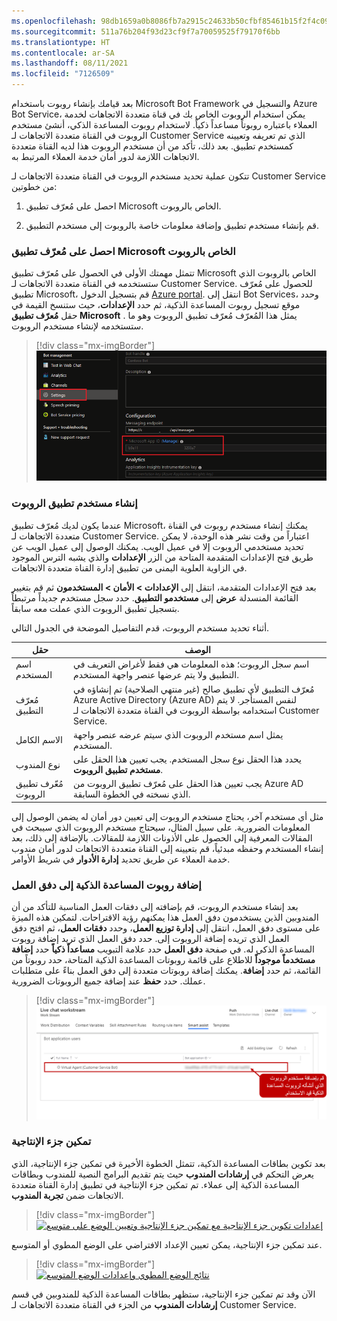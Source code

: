 ```yaml
---
ms.openlocfilehash: 98db1659a0b8086fb7a2915c24633b50cfbf85461b15f2f4c09aa2586e700fcc
ms.sourcegitcommit: 511a76b204f93d23cf9f7a70059525f79170f6bb
ms.translationtype: HT
ms.contentlocale: ar-SA
ms.lasthandoff: 08/11/2021
ms.locfileid: "7126509"
---
```

بعد قيامك بإنشاء روبوت باستخدام Microsoft Bot Framework والتسجيل في Azure Bot Service، يمكن استخدام الروبوت الخاص بك في قناة متعددة الاتجاهات لخدمة العملاء باعتباره روبوتاً مساعداً ذكياً. لاستخدام روبوت المساعدة الذكي، أنشئ مستخدم الروبوت في القناة متعددة الاتجاهات لـ Customer Service الذي تم تعريفه وتعيينه كمستخدم تطبيق. بعد ذلك، تأكد من أن مستخدم الروبوت هذا لديه القناة متعددة الاتجاهات اللازمة لدور أمان خدمة العملاء المرتبط به.

تتكون عملية تحديد مستخدم الروبوت في القناة متعددة الاتجاهات لـ Customer Service من خطوتين:

1. احصل على مُعرّف تطبيق Microsoft الخاص بالروبوت.

1. قم بإنشاء مستخدم تطبيق وإضافة معلومات خاصة بالروبوت إلى مستخدم التطبيق.

### <a name="get-the-microsoft-app-id-of-the-bot"></a>احصل على مُعرّف تطبيق Microsoft الخاص بالروبوت

تتمثل مهمتك الأولى في الحصول على مُعرّف تطبيق Microsoft الخاص بالروبوت الذي ستستخدمه في القناة متعددة الاتجاهات لـ Customer Service. للحصول على مُعرّف تطبيق Microsoft، قم بتسجيل الدخول [Azure portal](https://portal.azure.com/?azure-portal=truee). انتقل إلى Bot Services، وحدد موقع تسجيل روبوت المساعدة الذكية، ثم حدد **الإعدادات**، حيث ستنسخ القيمة في حقل **مُعرّف تطبيق Microsoft** . يمثل هذا المُعرّف مُعرّف تطبيق الروبوت وهو ما ستستخدمه لإنشاء مستخدم الروبوت.

> [!div class="mx-imgBorder"]
> [![صفحة إعدادات Azure portal، لوحة التكوين تعرض مُعرّف تطبيق Microsoft](../media/microsoft-application-id-ssm.png)](../media/microsoft-application-id-ssm.png#lightbox)

### <a name="create-a-bot-application-user"></a>إنشاء مستخدم تطبيق الروبوت

عندما يكون لديك مُعرّف تطبيق Microsoft، يمكنك إنشاء مستخدم روبوت في القناة متعددة الاتجاهات لـ Customer Service. اعتباراً من وقت نشر هذه الوحدة، لا يمكن تحديد مستخدمي الروبوت إلا في عميل الويب. يمكنك الوصول إلى عميل الويب عن طريق فتح الإعدادات المتقدمة المتاحة من الزر **الإعدادات** والذي يشبه الترس الموجود في الزاوية العلوية اليمنى من تطبيق إدارة القناة متعددة الاتجاهات.

بعد فتح الإعدادات المتقدمة، انتقل إلى **الإعدادات > الأمان > المستخدمون** ثم قم بتغيير القائمة المنسدلة **عرض** إلى **مستخدمو التطبيق**. حدد سجل مستخدم جديداً مرتبطاً بتسجيل تطبيق الروبوت الذي عملت معه سابقاً.

أثناء تحديد مستخدم الروبوت، قدم التفاصيل الموضحة في الجدول التالي.

|     حقل                 |     الوصف                                                                                                                                                                                                    |
|---------------------------|--------------------------------------------------------------------------------------------------------------------------------------------------------------------------------------------------------------------|
|     اسم المستخدم             |     اسم سجل الروبوت؛ هذه المعلومات هي فقط لأغراض التعريف في التطبيق ولا يتم عرضها عنصر واجهة المستخدم.                                                                           |
|     مُعرّف التطبيق        |     مُعرّف التطبيق لأي تطبيق صالح (غير منتهي الصلاحية) تم إنشاؤه في Azure Active Directory (Azure AD) لنفس المستأجر. لا يتم استخدامه بواسطة الروبوت في القناة متعددة الاتجاهات لـ Customer Service.    |
|     الاسم الكامل             |     يمثل اسم مستخدم الروبوت الذي سيتم عرضه عنصر واجهة المستخدم.                                                                                                                               |
|     نوع المندوب            |     يحدد هذا الحقل نوع سجل المستخدم. يجب تعيين هذا الحقل على **مستخدم تطبيق الروبوت**.                                                                                                                       |
|     مُعّرف تطبيق الروبوت    |     يجب تعيين هذا الحقل على مُعرّف تطبيق الروبوت من Azure AD الذي نسخته في الخطوة السابقة.                                                                                                          |

مثل أي مستخدم آخر، يحتاج مستخدم الروبوت إلى تعيين دور أمان له يضمن الوصول إلى المعلومات الضرورية. على سبيل المثال، سيحتاج مستخدم الروبوت الذي سيبحث في المقالات المعرفية إلى الحصول على الأذونات اللازمة للمقالات. بالإضافة إلى ذلك، بعد إنشاء المستخدم وحفظه مبدئياً، قم بتعيينه إلى القناة متعددة الاتجاهات لدور أمان مندوب خدمة العملاء عن طريق تحديد **إدارة الأدوار** في شريط الأوامر.

### <a name="add-a-smart-assist-bot-to-a-workstream"></a>إضافة روبوت المساعدة الذكية إلى دفق العمل

بعد إنشاء مستخدم الروبوت، قم بإضافته إلى دفقات العمل المناسبة للتأكد من أن المندوبين الذين يستخدمون دفق العمل هذا يمكنهم رؤية الاقتراحات. لتمكين هذه الميزة على مستوى دفق العمل، انتقل إلى **إدارة توزيع العمل**، وحدد **دفقات العمل**، ثم افتح دفق العمل الذي تريده إضافة الروبوت إلى. حدد دفق العمل الذي تريد إضافة روبوت المساعدة الذكي له. في صفحة **دفق العمل** حدد علامة التبويب **مساعداً ذكياً** حدد **إضافة مستخدماً موجوداً** للاطلاع على قائمة روبوتات المساعدة الذكية المتاحة، حدد روبوتاً من القائمة، ثم حدد **إضافة**. يمكنك إضافة روبوتات متعددة إلى دفق العمل بناءً على متطلبات عملك. حدد **حفظ** عند إضافة جميع الروبوتات الضرورية.

> [!div class="mx-imgBorder"]
> [![دفق عمل المحادثة المباشرة في علامة تبويب المساعدة الذكية التي تعرض قسم مستخدمي تطبيق الروبوت حيث تضيف مستخدم الروبوت الذي تم إنشاؤه لروبوت المساعدة الذكية](../media/workstream-ssm.png)](../media/workstream-ssm.png#lightbox)

### <a name="enable-the-productivity-pane"></a>تمكين جزء الإنتاجية

بعد تكوين بطاقات المساعدة الذكية، تتمثل الخطوة الأخيرة في تمكين جزء الإنتاجية، الذي يعرض التحكم في **إرشادات المندوب** حيث يتم تقديم البرامج النصية للمندوب وبطاقات المساعدة الذكية إلى عملاء. تم تمكين جزء الإنتاجية في تطبيق إدارة القناة متعددة الاتجاهات ضمن **تجربة المندوب**.

> [!div class="mx-imgBorder"]
> [![إعدادات تكوين جزء الإنتاجية مع تمكين جزء الإنتاجية وتعيين الوضع على متوسع](../media/productivity-pane-enabled-ssm.png)](../media/productivity-pane-enabled-ssm.png#lightbox)

عند تمكين جزء الإنتاجية، يمكن تعيين الإعداد الافتراضي على الوضع المطوي أو المتوسع.

> [!div class="mx-imgBorder"]
> [![نتائج الوضع المطوي وإعدادات الوضع المتوسع](../media/collapse-expand-ssm.png)](../media/collapse-expand-ssm.png#lightbox)

الآن وقد تم تمكين جزء الإنتاجية، ستظهر بطاقات المساعدة الذكية للمندوبين في قسم **إرشادات المندوب** من الجزء في القناة متعددة الاتجاهات لـ Customer Service.
